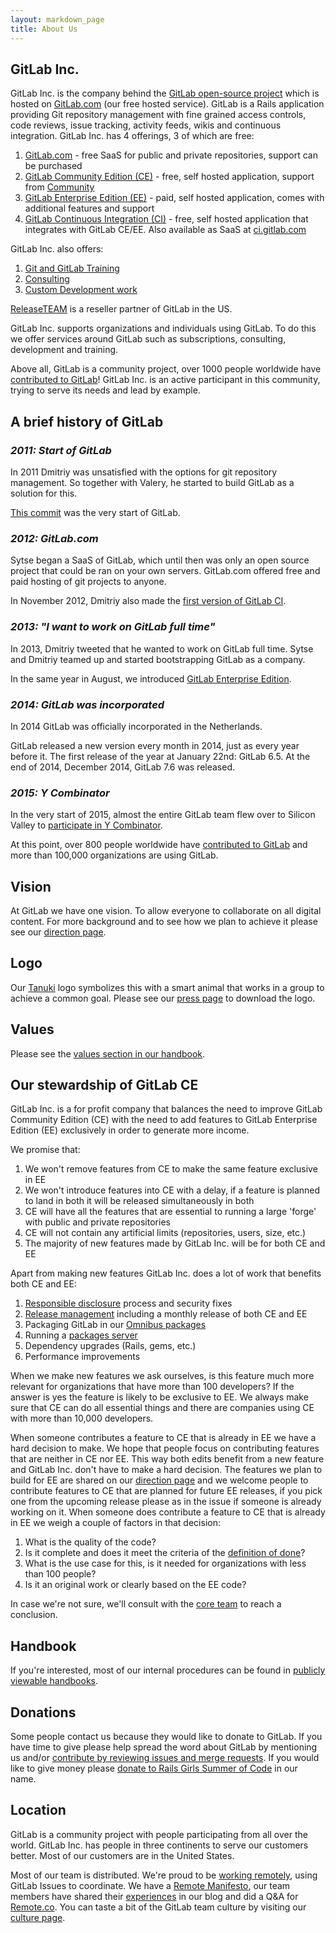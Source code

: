 ```yaml
---
layout: markdown_page
title: About Us
---
```


## GitLab Inc.

GitLab Inc. is the company behind the [GitLab open-source project](https://gitlab.com/gitlab-org/gitlab-ce/)
which is hosted on [GitLab.com](https://gitlab.com) (our free hosted service).
GitLab is a Rails application providing Git repository management with fine grained
access controls, code reviews, issue tracking, activity feeds, wikis and continuous integration.
GitLab Inc. has 4 offerings, 3 of which are free:

1. [GitLab.com](https://about.gitlab.com/gitlab-com/) - free SaaS for public and private repositories, support can be purchased
1. [GitLab Community Edition (CE)](https://about.gitlab.com/features/#community) - free, self hosted application, support from [Community](https://about.gitlab.com/getting-help/)
1. [GitLab Enterprise Edition (EE)](https://about.gitlab.com/pricing/) - paid, self hosted application, comes with additional features and support
1. [GitLab Continuous Integration (CI)](https://about.gitlab.com/gitlab-ci/) - free, self hosted application that integrates with GitLab CE/EE. Also available as SaaS at [ci.gitlab.com](https://ci.gitlab.com)

GitLab Inc. also offers:

1. [Git and GitLab Training](https://about.gitlab.com/training/)
1. [Consulting](https://about.gitlab.com/consultancy/)
1. [Custom Development work](https://about.gitlab.com/development/)

[ReleaseTEAM](http://www.releaseteam.com) is a reseller partner of GitLab in the US.

GitLab Inc. supports organizations and individuals using GitLab.
To do this we offer services around GitLab such as subscriptions, consulting, development and training.

Above all, GitLab is a community project, over 1000 people worldwide have [contributed to GitLab]!
GitLab Inc. is an active participant in this community, trying to serve its needs and lead by example.

## A brief history of GitLab

### _2011: Start of GitLab_

In 2011 Dmitriy was unsatisfied with the options for git repository management.
So together with Valery, he started to build GitLab as a solution for this.

[This commit] was the very start of GitLab.

### _2012: GitLab.com_

Sytse began a SaaS of GitLab, which until then was only an open source project
that could be ran on your own servers. GitLab.com offered free and paid hosting
of git projects to anyone.

In November 2012, Dmitriy also made the [first version of GitLab CI].

### _2013: "I want to work on GitLab full time"_

In 2013, Dmitriy tweeted that he wanted to work on GitLab full time.
Sytse and Dmitriy teamed up and started bootstrapping GitLab as a company.

In the same year in August, we introduced [GitLab Enterprise Edition].

### _2014: GitLab was incorporated_

In 2014 GitLab was officially incorporated in the Netherlands.

GitLab released a new version every month in 2014, just as every year before it.
The first release of the year at January 22nd: GitLab 6.5. At the end of 2014, December 2014, GitLab
7.6 was released.

### _2015: Y Combinator_

In the very start of 2015, almost the entire GitLab team flew over to Silicon
Valley to [participate in Y Combinator].

At this point, over 800 people worldwide have [contributed to GitLab] and more
than 100,000 organizations are using GitLab.

## Vision

At GitLab we have one vision.
To allow everyone to collaborate on all digital content.
For more background and to see how we plan to achieve it please see our [direction page](https://about.gitlab.com/direction/).

## Logo
Our <a href="https://en.wikipedia.org/wiki/Japanese_raccoon_dog">Tanuki</a> logo
symbolizes this with a smart animal that works in a group to achieve a common goal.
Please see our [press page](https://about.gitlab.com/press/) to download the logo.

## Values

Please see the [values section in our handbook](https://about.gitlab.com/handbook/#values).

## Our stewardship of GitLab CE<a name="stewardship"></a><a name="our-stewardship-of-gitlab-ce"></a>

GitLab Inc. is a for profit company that balances the need to improve
GitLab Community Edition (CE) with the need to add features to GitLab
Enterprise Edition (EE) exclusively in order to generate more income.

We promise that:

1. We won't remove features from CE to make the same feature exclusive in EE
1. We won't introduce features into CE with a delay, if a feature is planned to land in both it will be released simultaneously in both
1. CE will have all the features that are essential to running a large 'forge' with public and private repositories
1. CE will not contain any artificial limits (repositories, users, size, etc.)
1. The majority of new features made by GitLab Inc. will be for both CE and EE

Apart from making new features GitLab Inc. does a lot of work that benefits both CE and EE:

1. [Responsible disclosure](https://about.gitlab.com/disclosure/) process and security fixes
1. [Release management](http://doc.gitlab.com/ce/release/README.html) including a monthly release of both CE and EE
1. Packaging GitLab in our [Omnibus packages](https://gitlab.com/gitlab-org/omnibus-gitlab)
1. Running a [packages server](https://packages.gitlab.com/gitlab/)
1. Dependency upgrades (Rails, gems, etc.)
1. Performance improvements

When we make new features we ask ourselves, is this feature much more relevant for organizations that have more than 100 developers?
If the answer is yes the feature is likely to be exclusive to EE.
We always make sure that CE can do all essential things and there are companies using CE with more than 10,000 developers.

When someone contributes a feature to CE that is already in EE we have a hard decision to make.
We hope that people focus on contributing features that are neither in CE nor EE.
This way both edits benefit from a new feature and GitLab Inc. don't have to make a hard decision.
The features we plan to build for EE are shared on our [direction page](https://about.gitlab.com/direction/) and we welcome people to contribute features to CE that are planned for future EE releases, if you pick one from the upcoming release please as in the issue if someone is already working on it.
When someone does contribute a feature to CE that is already in EE we weigh a couple of factors in that decision:

1. What is the quality of the code?
1. Is it complete and does it meet the criteria of the [definition of done](https://gitlab.com/gitlab-org/gitlab-ce/blob/master/CONTRIBUTING.md#definition-of-done)?
1. What is the use case for this, is it needed for organizations with less than 100 people?
1. Is it an original work or clearly based on the EE code?

In case we're not sure, we'll consult with the [core team](https://about.gitlab.com/core-team/) to reach a conclusion.

## Handbook
If you're interested, most of our internal procedures can be found in <a href="/handbook">publicly viewable handbooks</a>.

## Donations<a name="donations"></a>
Some people contact us because they would like to donate to GitLab.
If you have time to give please help spread the word about GitLab by mentioning us and/or <a href="https://gitlab.com/gitlab-org/gitlab-ce/blob/master/CONTRIBUTING.md">contribute by reviewing issues and merge requests</a>.
If you would like to give money please <a href="http://railsgirlssummerofcode.org/campaign/">donate to Rails Girls Summer of Code</a> in our name.

## Location
GitLab is a community project with people participating from all over the world.
GitLab Inc. has people in three continents to serve our customers better.
Most of our customers are in the United States.

Most of our team is distributed. We're proud to be [working remotely](https://about.gitlab.com/2014/07/03/how-gitlab-works-remotely/),
using GitLab Issues to coordinate. We have a [Remote Manifesto](https://about.gitlab.com/2015/04/08/the-remote-manifesto/),
our team members have shared their [experiences](https://about.gitlab.com/2015/06/17/highlights-to-my-first-remote-job/)
in our blog and did a Q&A for [Remote.co](https://remote.co/company/gitlab/). You can taste a bit of the GitLab team culture by visiting
our <a href="https://about.gitlab.com/culture/">culture page</a>.


[This commit]: https://gitlab.com/gitlab-org/gitlab-ce/commit/0f43e98ef8c2da8908b1107f75b67cda2572c2c4
[first version of GitLab CI]: https://gitlab.com/gitlab-org/gitlab-ci/commit/52cd500ee64a4a82b9ff6752ee85028cd419fcbe
[GitLab Enterprise Edition]: https://about.gitlab.com/2013/08/22/introducing-gitlab-6-0-enterprise-edition/
[participate in Y Combinator]: https://about.gitlab.com/2015/03/04/gitlab-is-part-of-the-y-combinator-family/
[contributed to GitLab]: http://contributors.gitlab.com/
